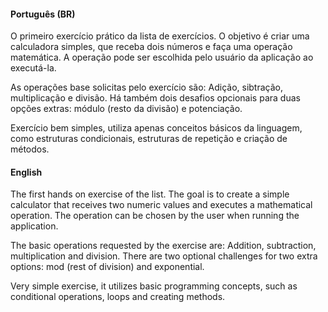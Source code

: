 #### Português (BR)

O primeiro exercício prático da lista de exercícios. O objetivo é criar uma calculadora simples, que receba dois números e faça uma operação matemática. A operação pode ser escolhida pelo usuário da aplicação ao executá-la.

As operações base solicitas pelo exercício são: Adição, sibtração, multiplicação e divisão. Há também dois desafios opcionais para duas opções extras: módulo (resto da divisão) e potenciação.

Exercício bem simples, utiliza apenas conceitos básicos da linguagem, como estruturas condicionais, estruturas de repetição e criação de métodos. 

#### English

The first hands on exercise of the list. The goal is to create a simple calculator that receives two numeric values and executes a mathematical operation. The operation can be chosen by the user when running the application.

The basic operations requested by the exercise are: Addition, subtraction, multiplication and division. There are two optional challenges for two extra options: mod (rest of division) and exponential.

Very simple exercise, it utilizes basic programming concepts, such as conditional operations, loops and creating methods.